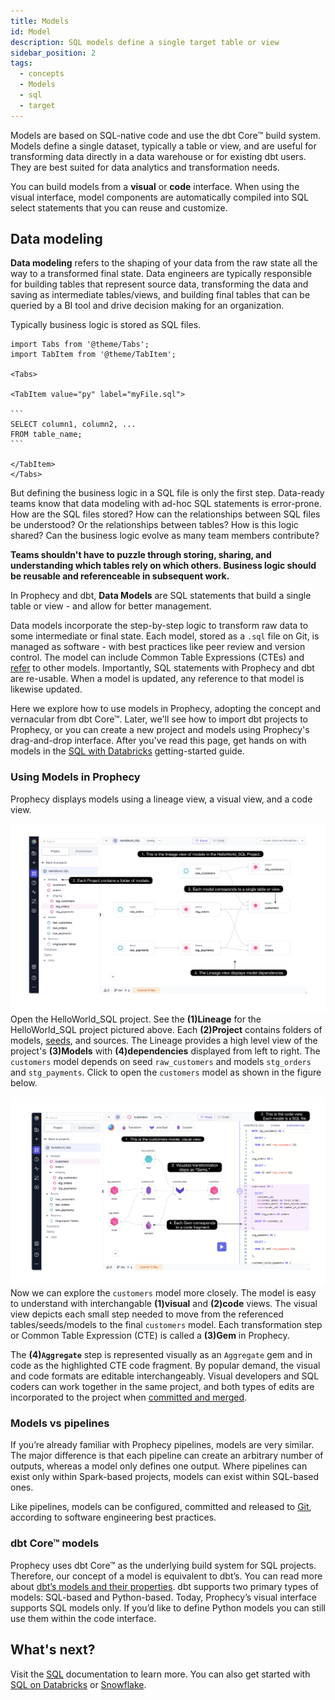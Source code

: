```yaml
---
title: Models
id: Model
description: SQL models define a single target table or view
sidebar_position: 2
tags:
  - concepts
  - Models
  - sql
  - target
---
```


Models are based on SQL-native code and use the dbt Core™️ build system. Models define a single dataset, typically a table or view, and are useful for transforming data directly in a data warehouse or for existing dbt users. They are best suited for data analytics and transformation needs.

You can build models from a **visual** or **code** interface. When using the visual interface, model components are automatically compiled into SQL select statements that you can reuse and customize.

## Data modeling

**Data modeling** refers to the shaping of your data from the raw state all the way to a transformed final state. Data engineers are typically responsible for building tables that represent source data, transforming the data and saving as intermediate tables/views, and building final tables that can be queried by a BI tool and drive decision making for an organization.

Typically business logic is stored as SQL files.

````mdx-code-block
import Tabs from '@theme/Tabs';
import TabItem from '@theme/TabItem';

<Tabs>

<TabItem value="py" label="myFile.sql">

```
SELECT column1, column2, ...
FROM table_name;
```

</TabItem>
</Tabs>

````

But defining the business logic in a SQL file is only the first step. Data-ready teams know that data modeling with ad-hoc SQL statements is error-prone. How are the SQL files stored? How can the relationships between SQL files be understood? Or the relationships between tables? How is this logic shared? Can the business logic evolve as many team members contribute?

**Teams shouldn't have to puzzle through storing, sharing, and understanding which tables rely on which others. Business logic should be reusable and referenceable in subsequent work.**

In Prophecy and dbt, **Data Models** are SQL statements that build a single table or view - and allow for better management.

Data models incorporate the step-by-step logic to transform raw data to some intermediate or final state. Each model, stored as a `.sql` file on Git, is managed as software - with best practices like peer review and version control. The model can include Common Table Expressions (CTEs) and [refer](https://docs.getdbt.com/docs/build/sql-models#building-dependencies-between-models) to other models. Importantly, SQL statements with Prophecy and dbt are re-usable. When a model is updated, any reference to that model is likewise updated.

Here we explore how to use models in Prophecy, adopting the concept and vernacular from dbt Core™. Later, we'll see how to import dbt projects to Prophecy, or you can create a new project and models using Prophecy's drag-and-drop interface. After you've read this page, get hands on with models in the [SQL with Databricks](docs/getting-started/sql-with-databricks.md#44-Develop-your-first-model) getting-started guide.

### Using Models in Prophecy

Prophecy displays models using a lineage view, a visual view, and a code view.

![lineage-view](./img/models/lineage-view.png)
Open the HelloWorld_SQL project. See the **(1)Lineage** for the HelloWorld_SQL project pictured above. Each **(2)Project** contains folders of models, [seeds](docs/getting-started/sql-with-databricks.md#431-create-seeds), and sources. The Lineage provides a high level view of the project's **(3)Models** with **(4)dependencies** displayed from left to right. The `customers` model depends on seed `raw_customers` and models `stg_orders` and `stg_payments`. Click to open the `customers` model as shown in the figure below.

![model-view](./img/models/model-view.png)
Now we can explore the `customers` model more closely. The model is easy to understand with interchangable **(1)visual** and **(2)code** views. The visual view depicts each small step needed to move from the referenced tables/seeds/models to the final `customers` model. Each transformation step or Common Table Expression (CTE) is called a **(3)Gem** in Prophecy.

The **(4)`Aggregate`** step is represented visually as an `Aggregate` gem and in code as the highlighted CTE code fragment. By popular demand, the visual and code formats are editable interchangeably. Visual developers and SQL coders can work together in the same project, and both types of edits are incorporated to the project when [committed and merged](/docs/concepts/git/git.md).

### Models vs pipelines

If you’re already familiar with Prophecy pipelines, models are very similar. The major difference is that each pipeline can create an arbitrary number of outputs, whereas a model only defines one output. Where pipelines can exist only within Spark-based projects, models can exist within SQL-based ones.

Like pipelines, models can be configured, committed and released to [Git](/docs/concepts/git/git.md), according to software engineering best practices.

### dbt Core™ models

Prophecy uses dbt Core™ as the underlying build system for SQL projects. Therefore, our concept of a model is equivalent to dbt’s. You can read more about [dbt’s models and their properties](https://docs.getdbt.com/docs/build/models). dbt supports two primary types of models: SQL-based and Python-based. Today, Prophecy’s visual interface supports SQL models only. If you’d like to define Python models you can still use them within the code interface.

## What's next?

Visit the [SQL](/SQL) documentation to learn more. You can also get started with [SQL on Databricks](docs/getting-started/sql-with-databricks.md) or [Snowflake](docs/getting-started/sql-with-snowflake.md).
